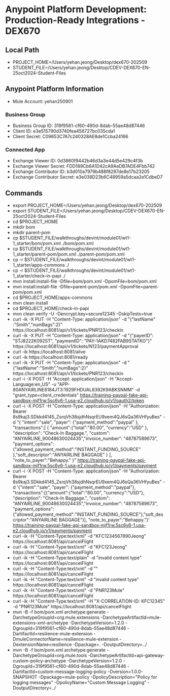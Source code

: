 # Anypoint Platform Development: Production-Ready Integrations - DEX670

## Local Path
- PROJECT_HOME=/Users/yehan.jeong/Desktop/dex670-202509
- STUDENT_FILE=/Users/yehan.jeong/Desktop/CDEV-DEX670-EN-25oct2024-Student-Files

## Anypoint Platform Information
- Mule Account: yehan250901

### Business Group
- Business Group ID: 319f9561-cf60-490d-8dab-55ae48d87446
- Client ID: e3e515790d3740fea456727bc035cda1
- Client Secret: C09653C7A7c240328AE8de1Ccba24166

### Connected App
- Exchange Viewer ID: 0d3860f9442b46d3a3e44d5e429c4f3b
- Exchange Viewer Secret: FDD189Cb6A1D42cA9AeDB7ADE4Fbb742
- Exchange Contributor ID: b3d010a7979b488f8287de8e17b23205
- Exchange Contributor Secret: e3e038D23b6C48959a5dcaa2e1CdbeD7

## Commands
- export PROJECT_HOME=/Users/yehan.jeong/Desktop/dex670-202509
- export STUDENT_FILE=/Users/yehan.jeong/Desktop/CDEV-DEX670-EN-25oct2024-Student-Files
- cd $PROJECT_HOME
- mkdir bom
- mkdir parent-pom
- cp $STUDENT_FILE/walkthroughs/devint/module01/wt1-1_starter/bom/pom.xml ./bom/pom.xml
- cp $STUDENT_FILE/walkthroughs/devint/module01/wt1-1_starter/parent-pom/pom.xml ./parent-pom/pom.xml
- cp -r $STUDENT_FILE/walkthroughs/devint/module01/wt1-1_starter/apps-commons ./
- cp -r $STUDENT_FILE/walkthroughs/devint/module01/wt1-1_starter/check-in-papi ./
- mvn install:install-file -Dfile=bom/pom.xml -DpomFile=bom/pom.xml
- mvn install:install-file -Dfile=parent-pom/pom.xml -DpomFile=parent-pom/pom.xml
- cd $PROJECT_HOME/apps-commons
- mvn clean install
- cd $PROJECT_HOME/check-in-papi
- mvn clean verify -U -Dencrypt.key=secure12345 -DskipTests=true
- curl -ik -X PUT -H "Content-Type: application/json" -d "{\"lastName\" :\"Smith\",\"numBags\":2}" https://localhost:8081/api/v1/tickets/PNR123/checkin
- curl -ik -X PUT -H "Content-Type: application/json" -d "{\"payerID\": \"STJ8222K092ST\", \"paymentID\": \"PAY-1AKD7482FAB9STATKO\"}" https://localhost:8081/api/v1/tickets/N123/paymentApproval
- curl -ik https://localhost:8081/alive
- curl -ik https://localhost:8081/ready
- curl -ik -X PUT -H "Content-Type: application/json" -d "{\"lastName\":\"Smith\",\"numBags\":2}" https://localhost:8081/api/v1/tickets/PNR123/checkin
- curl -i -X POST -H "Accept: application/json" -H "Accept-Language:en_US" -u "APP-80ANYAIRLINE8184JT3:1929FHDUAL8392K9ABKSNMM" -d "grant_type=client_credentials" https://training-paypal-fake-api-sandbox-mjf1rw.5sc6y6-1.usa-e2.cloudhub.io/v1/oauth2/token
- curl -i -X POST -H "Content-Type: application/json" -H "Authorization: Bearer 8s9kaj3.SDkkd4145_ZsrqVh38sjdhNsqrEU9xem4QJ6sQa36VHfyuBes" -d "{ \"intent\":\"sale\", \"payer\": {\"payment_method\":\"paypal\" }, \"transactions\":[ { \"amount\":{\"total\":\"80.00\", \"currency\":\"USD\" }, \"description\": \"Check-In Baggage.\", \"custom\": \"ANYAIRLINE_90048630024435\",\"invoice_number\": \"48787589673\", \"payment_options\":{\"allowed_payment_method\":\"INSTANT_FUNDING_SOURCE\" },\"soft_descriptor\":\"ANYAIRLINE BAGGAGE\" } ], \"note_to_payer\":\"Behappy.\" }" https://training-paypal-fake-api-sandbox-mjf1rw.5sc6y6-1.usa-e2.cloudhub.io/v1/payments/payment
- curl -i -X POST -H "Content-Type: application/json" -H "Authorization: Bearer 8s9kaj3.SDkkd4145_ZsrqVh38sjdhNsqrEU9xem4QJ6sQa36VHfyuBes" -d '{\"intent\":\"sale\", \"payer\": {\"payment_method\":\"paypal\"}, \"transactions\":[{\"amount\":{\"total\":\"80.00\", \"currency\":\"USD\"}, \"description\": \"Check-In Baggage.\", \"custom\": \"ANYAIRLINE_90048630024435\",\"invoice_number\": \"48787589673\", \"payment_options\":{\"allowed_payment_method\":\"INSTANT_FUNDING_SOURCE\"},\"soft_descriptor\":\"ANYAIRLINE BAGGAGE\"}], \"note_to_payer\":\"Behappy.\"}' https://training-paypal-fake-api-sandbox-mjf1rw.5sc6y6-1.usa-e2.cloudhub.io/v1/payments/payment
- curl -ik -H "Content-Type:text/xml" -d "<CancellationNotification><PNR>KFC1234567890</PNR><PassengerLastName>Jeong</PassengerLastName></CancellationNotification>" https://localhost:8081/api/cancelFlight
- curl -ik -H "Content-Type:text/xml" -d "<CancellationNotification><PNR>KFC123</PNR><PassengerLastName>Jeong</PassengerLastName></CancellationNotification>" https://localhost:8081/api/cancelFlight
- curl -ik -H "Content-Type:text/plain" -d "invalid content type" https://localhost:8081/api/cancelFlight
- curl -ik -H "Content-Type:text/xml" -d "" https://localhost:8081/api/cancelFlight
- curl -ik -H "Content-Type:text/xml" -d "invalid content type" https://localhost:8081/api/cancelFlight
- curl -ik -H "Content-Type:text/xml" -d "<CancellationNotification><PNR1>PNR123</PNR1><PassengerLastName2>Mule</PassengerLastName2></CancellationNotification>" https://localhost:8081/api/cancelFlight
- curl -ik -H "Content-Type:text/xml" -H "X-CORRELATION-ID: KFC12345" -d "<CancellationNotification><PNR>PNR123</PNR><PassengerLastName>Mule</PassengerLastName></CancellationNotification>" https://localhost:8081/api/cancelFlight
- mvn -B -f bom/pom.xml archetype:generate -DarchetypeGroupId=org.mule.extensions -DarchetypeArtifactId=mule-extensions-xml-archetype -DarchetypeVersion=1.2.0 -DgroupId=319f9561-cf60-490d-8dab-55ae48d87446 -DartifactId=resilience-mule-extension -DmuleConnectorName=resilience-mule-extension -DextensionName=resilience -Dpackage=. -DoutputDirectory=../
- mvn -B -f bom/pom.xml archetype:generate -DarchetypeGroupId=org.mule.tools -DarchetypeArtifactId=api-gateway-custom-policy-archetype -DarchetypeVersion=1.2.0 -DgroupId=319f9561-cf60-490d-8dab-55ae48d87446 -DartifactId=custom-message-logging-policy -Dversion=1.0.0-SNAPSHOT -Dpackage=mule-policy -DpolicyDescription="Policy for logging messages" -DpolicyName="Custom Message Logging" -DoutputDirectory=../

